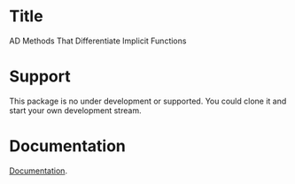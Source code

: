 # Title
AD Methods That Differentiate Implicit Functions

# Support
This package is no under development or supported.
You could clone it and start your own development stream.

# Documentation
[Documentation](http://bradbell.github.io/implicit_ad/doc/index.html).

